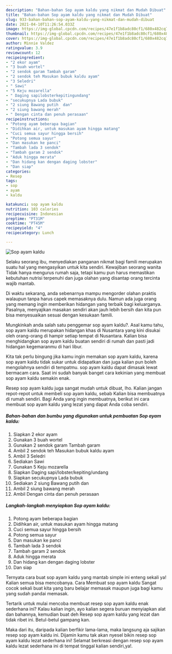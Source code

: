 ```yaml
---
description: "Bahan-bahan Sop ayam kaldu yang nikmat dan Mudah Dibuat"
title: "Bahan-bahan Sop ayam kaldu yang nikmat dan Mudah Dibuat"
slug: 933-bahan-bahan-sop-ayam-kaldu-yang-nikmat-dan-mudah-dibuat
date: 2021-04-10T11:26:54.033Z
image: https://img-global.cpcdn.com/recipes/47e1f1b8adc80cf1/680x482cq70/sop-ayam-kaldu-foto-resep-utama.jpg
thumbnail: https://img-global.cpcdn.com/recipes/47e1f1b8adc80cf1/680x482cq70/sop-ayam-kaldu-foto-resep-utama.jpg
cover: https://img-global.cpcdn.com/recipes/47e1f1b8adc80cf1/680x482cq70/sop-ayam-kaldu-foto-resep-utama.jpg
author: Minnie Valdez
ratingvalue: 3.9
reviewcount: 12
recipeingredient:
- "2 ekor ayam"
- "3 buah wortel"
- "2 sendok garam Tambah garam"
- "2 sendok teh Masukan bubuk kaldu ayam"
- "3 Seledri"
- " Sawi"
- "5 Keju mozarella"
- " Daging sapilobsterkepitingundang"
- "secukupnya Lada bubuk"
- "2 siung Bawang putih  dan"
- "2 siung bawang merah"
- " Dengan cinta dan penuh perasaan"
recipeinstructions:
- "Potong ayam beberapa bagian"
- "Didihkan air, untuk masukan ayam hingga matang"
- "Cuci semua sayur hingga bersih"
- "Potong semua sayur"
- "Dan masukan ke panci"
- "Tambah lada 3 sendok"
- "Tambah garam 2 sendok"
- "Aduk hingga merata"
- "Dan hidang kan dengan daging lobster"
- "Dan siap"
categories:
- Resep
tags:
- sop
- ayam
- kaldu

katakunci: sop ayam kaldu 
nutrition: 103 calories
recipecuisine: Indonesian
preptime: "PT31M"
cooktime: "PT45M"
recipeyield: "4"
recipecategory: Lunch

---
```



![Sop ayam kaldu](https://img-global.cpcdn.com/recipes/47e1f1b8adc80cf1/680x482cq70/sop-ayam-kaldu-foto-resep-utama.jpg)

Selaku seorang ibu, menyediakan panganan nikmat bagi famili merupakan suatu hal yang mengasyikan untuk kita sendiri. Kewajiban seorang  wanita Tidak hanya mengurus rumah saja, tetapi kamu pun harus memastikan kebutuhan nutrisi terpenuhi dan juga olahan yang disantap orang tercinta wajib mantab.

Di waktu  sekarang, anda sebenarnya mampu mengorder olahan praktis walaupun tanpa harus capek memasaknya dulu. Namun ada juga orang yang memang ingin memberikan hidangan yang terbaik bagi keluarganya. Pasalnya, menyajikan masakan sendiri akan jauh lebih bersih dan kita pun bisa menyesuaikan sesuai dengan kesukaan famili. 



Mungkinkah anda salah satu penggemar sop ayam kaldu?. Asal kamu tahu, sop ayam kaldu merupakan hidangan khas di Nusantara yang kini disukai oleh orang-orang di hampir setiap tempat di Nusantara. Kalian bisa menghidangkan sop ayam kaldu buatan sendiri di rumah dan pasti jadi hidangan kegemaranmu di hari libur.

Kita tak perlu bingung jika kamu ingin memakan sop ayam kaldu, karena sop ayam kaldu tidak sukar untuk didapatkan dan juga kalian pun boleh mengolahnya sendiri di tempatmu. sop ayam kaldu dapat dimasak lewat bermacam cara. Saat ini sudah banyak banget cara kekinian yang membuat sop ayam kaldu semakin enak.

Resep sop ayam kaldu juga sangat mudah untuk dibuat, lho. Kalian jangan repot-repot untuk membeli sop ayam kaldu, sebab Kalian bisa membuatnya di rumah sendiri. Bagi Anda yang ingin membuatnya, berikut ini cara membuat sop ayam kaldu yang lezat yang dapat Anda coba sendiri.

<!--inarticleads1-->

##### Bahan-bahan dan bumbu yang digunakan untuk pembuatan Sop ayam kaldu:

1. Siapkan 2 ekor ayam
1. Gunakan 3 buah wortel
1. Gunakan 2 sendok garam Tambah garam
1. Ambil 2 sendok teh Masukan bubuk kaldu ayam
1. Ambil 3 Seledri
1. Sediakan  Sawi
1. Gunakan 5 Keju mozarella
1. Siapkan  Daging sapi/lobster/kepiting/undang
1. Siapkan secukupnya Lada bubuk
1. Sediakan 2 siung Bawang putih  dan
1. Ambil 2 siung bawang merah
1. Ambil  Dengan cinta dan penuh perasaan




<!--inarticleads2-->

##### Langkah-langkah menyiapkan Sop ayam kaldu:

1. Potong ayam beberapa bagian
1. Didihkan air, untuk masukan ayam hingga matang
1. Cuci semua sayur hingga bersih
1. Potong semua sayur
1. Dan masukan ke panci
1. Tambah lada 3 sendok
1. Tambah garam 2 sendok
1. Aduk hingga merata
1. Dan hidang kan dengan daging lobster
1. Dan siap




Ternyata cara buat sop ayam kaldu yang mantab simple ini enteng sekali ya! Kalian semua bisa mencobanya. Cara Membuat sop ayam kaldu Sangat cocok sekali buat kita yang baru belajar memasak maupun juga bagi kamu yang sudah pandai memasak.

Tertarik untuk mulai mencoba membuat resep sop ayam kaldu enak sederhana ini? Kalau kalian ingin, ayo kalian segera buruan menyiapkan alat dan bahannya, kemudian buat deh Resep sop ayam kaldu yang lezat dan tidak ribet ini. Betul-betul gampang kan. 

Maka dari itu, daripada kalian berfikir lama-lama, maka langsung aja sajikan resep sop ayam kaldu ini. Dijamin kamu tak akan nyesel bikin resep sop ayam kaldu lezat sederhana ini! Selamat berkreasi dengan resep sop ayam kaldu lezat sederhana ini di tempat tinggal kalian sendiri,ya!.


